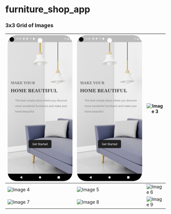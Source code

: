 # furniture_shop_app


### 3x3 Grid of Images

| ![Onboarding](https://github.com/ParimSsme/furniture_shop_app/blob/main/readme_images/onboarding.png) | ![Image 2](https://github.com/ParimSsme/furniture_shop_app/blob/main/readme_images/onboarding.png) | ![Image 3](https://via.placeholder.com/150) |
|--------------------------------------------|--------------------------------------------|--------------------------------------------|
| ![Image 4](https://via.placeholder.com/150) | ![Image 5](https://via.placeholder.com/150) | ![Image 6](https://via.placeholder.com/150) |
| ![Image 7](https://via.placeholder.com/150) | ![Image 8](https://via.placeholder.com/150) | ![Image 9](https://via.placeholder.com/150) |

